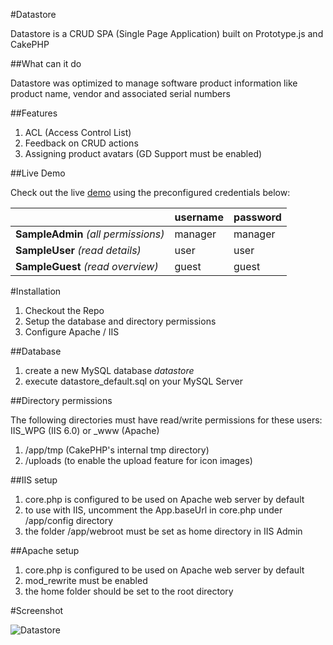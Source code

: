 #Datastore

Datastore is a CRUD SPA (Single Page Application) built on Prototype.js and CakePHP

##What can it do

Datastore was optimized to manage software product information like product name, vendor and associated serial numbers 

##Features

1. ACL (Access Control List)
2. Feedback on CRUD actions
3. Assigning product avatars (GD Support must be enabled)

##Live Demo

Check out the live [demo](http://datastore.anito.de) using the preconfigured credentials below:

||**username**|**password**|
|:---------|:----------|:----------|
|**SampleAdmin** *(all permissions)*|manager|manager|
|**SampleUser** *(read details)*|user|user|
|**SampleGuest** *(read overview)*|guest|guest|

#Installation

1. Checkout the Repo
2. Setup the database and directory permissions
3. Configure Apache / IIS

##Database

1. create a new MySQL database *datastore*
2. execute datastore_default.sql on your MySQL Server

##Directory permissions

The following directories must have read/write permissions for these users:
    IIS_WPG (IIS 6.0) or _www (Apache)

1. /app/tmp (CakePHP's internal tmp directory)
2. /uploads (to enable the upload feature for icon images)

##IIS setup

1. core.php is configured to be used on Apache web server by default
2. to use with IIS, uncomment the App.baseUrl in core.php under /app/config directory
3. the folder /app/webroot must be set as home directory in IIS Admin

##Apache setup

1. core.php is configured to be used on Apache web server by default
2. mod_rewrite must be enabled
3. the home folder should be set to the root directory

#Screenshot

![Datastore](https://lh5.googleusercontent.com/-Qcaw9fGaaXs/TjLNnZCNjaI/AAAAAAAAADw/H3v7iszG-sk/s576/datastore.png)